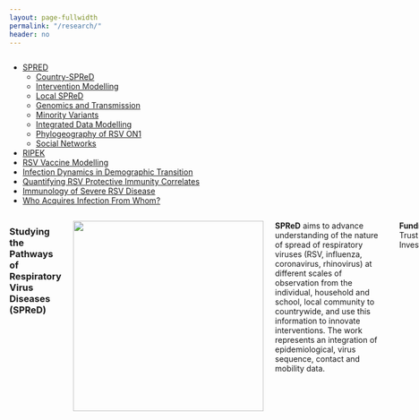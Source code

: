 ```yaml
---
layout: page-fullwidth
permalink: "/research/"
header: no
---
```


<!-- 1 -->

<section role="main" class="scroll-container">
<div class="row">
<div class="large-4 medium-4 columns"> <!--side nav -->
<div class="hide-for-small">
<div class="sidebar">

<p></p>
<nav class="side-nav">
<ul class="side-nav nobull">

<li class="active"><a href="#">SPRED<span class="sub-arrow"></span></a>
<ul class="nobull active">
<li><a href="{{ site.url }}/spred-kenya">Country-SPReD</a></li>
<li><a href="{{ site.url }}/intervention-modelling">Intervention Modelling</a></li>
<li><a href="{{ site.url }}/local-spred">Local SPReD</a></li>
<li><a href="{{ site.url }}/genomics-and-transmission-study">Genomics and Transmission</a></li>
<li><a href="{{ site.url }}/minority-variants-study">Minority Variants</a></li>
<li><a href="{{ site.url }}/integrated-data-modelling">Integrated Data Modelling</a></li>
<li><a href="{{ site.url }}/rsv-on1-phylogeography">Phylogeography of RSV ON1</a></li>

<li><a href="{{ site.url }}/social-networks-study">Social Networks</a></li>
</ul>
</li>
<li>
<a href="{{ site.url }}/ripek">RIPEK</a>
</li>
<li>
<a href="{{site.url}}/rsv-vaccine-modelling">RSV Vaccine Modelling</a>
</li>
<li>
<a href="{{site.url}}/infection-dynamics-in-demographic-transition">Infection Dynamics in Demographic Transition</a>
</li>
<li>
<a href="{{site.url}}/quantifying-rsv-protective-immunity-correlates">Quantifying RSV Protective Immunity Correlates</a>
</li>
<li>
<a href="{{site.url}}/immunology-of-severe-rsv-disease">Immunology of Severe RSV Disease</a>
</li>
<li>
<a href="{{site.url}}/who-acquires-infection-from-whom2">Who Acquires Infection From Whom?</a>
</li>
</ul>
</nav>
</div>
</div>
</div>

<div class="large-8 medium-8 columns"> <!--container -->
<div class="large-12 columns">
<h3 class="light centered-text" itemprop="headline">Studying the Pathways of Respiratory Virus Diseases (SPReD)</h3>
<p>
<img align="justify" src="{{ site.url }}/images/spred.png" alt="" height="340" width="340">
</p>
<p class="text-justify">
<strong>SPReD</strong> aims to advance understanding of the nature of spread of respiratory viruses (RSV, influenza, coronavirus, rhinovirus) at 
different scales of observation from the individual, household and school, local community to countrywide, 
          and use this information to innovate interventions.  The work represents an integration of epidemiological, 
          virus sequence, contact and mobility data.
          </p>
          <p><Strong>Funding:</Strong>Wellcome Trust Senior Investigator Award</p>

          <p><Strong>Collaborators:</Strong> Graham Medley, Pat Cane, Matt Cotten, Paul Kellam, Matt Keeling, Thomas House, Ciro Catuto, Jennifer Verani</p>

          <hr>
          <h4>Sub-Studies</h4>

          <div class="row">
          <div class="surround">
          <div class="small-3  columns">
          <a href="#"><img src="{{ site.url }}/images/spred-kenya.png" alt="" height="300" width="160"></a>
          </div>
          <div class="small-9 columns">
          <strong>Mapping transmission pathways of respiratory viruses in Kenya (SPReD-Kenya)</strong>
          <hr>
          This is a collaborative project utilizing respiratory specimens and associated de-identified 
          clinical data collected over a three-year period (2014-2016) from an existing influenza surveillance 
          platform ... <a href="{{ site.url }}/spred-kenya"><span class="label">more</span></a>
          </div>
          </div>
          </div>

          <div class="row">
          <div class="surround">
          <div class="small-3 columns">
          <center>
          <center>
          <a href="#"><img src="{{ site.url }}/images/intervention-modelling.png" alt="" ></a>
          </center>
          </center>
          </div>
          <div class="small-9 columns">
          <p>
          <strong>Modelling transmission and control interventions (Intervention Modelling)</strong>
          <hr>
          Work is planned to develop transmission dynamic models of respiratory viruses within the Kenya setting that 
          integrate a spatial ...
          <a href="{{ site.url }}/intervention-modelling"><span class="label">more</span></a> 
          </p>
          </div>
          </div>
          </div>

          <div class="row">
          <div class="surround">
          <div class="small-3 columns">
          <center>
          <center>
          <a href="#"><img src="{{ site.url }}/images/local-spred.png" alt=""  ></a>
          </center>
          </center>
          </div>
          <div class="small-9 columns">
          <p>
          <strong>Transmission Pathways of Viral Respiratory Infections in Kilifi County (Local-SPReD)</strong>
          <hr>
          Acute respiratory infections (ARI) are a leading cause of morbidity and mortality among people of all ages, 
          with majority of the burden occurring in low-resource countries ...
          <a href="{{ site.url }}/local-spred"><span class="label">more</span></a> 
          </p>
          </div>
          </div>
          </div>

          <div class="row">
          <div class="surround">
          <div class="small-3 columns">
          <center>
          <center>
          <a href="#"><img src="{{ site.url }}/images/Agoti-2015.png" alt="" height="300" width="160" ></a>
          </center>
          </center>
          </div>
          <div class="small-9 columns">
          <p>
          <strong>Genome Analysis to Track Transmission and Evolution of Respiratory Virus Epidemics</strong>
          <hr>
          A wide range of respiratory viruses co-circulates in human populations and cause overlapping respiratory symptoms. 
          ...
          <a href="{{ site.url }}/genomics-and-transmission-study"><span class="label">more</span></a> 
          </p>
          </div>
          </div>
          </div>

          <div class="row">
          <div class="surround">
          <div class="small-3 columns">
          <center>
          <center>
          <a href="#"><img src="{{ site.url }}/images/minority-variants.png" alt="" height="300" width="160" ></a>
          </center>
          </center>
          </div>
          <div class="small-9 columns">
          <p>
          <strong>Exploring the role of minority variants in RSV transmission and evolution</strong>
          <hr>
          Whole genome consensus sequence data provides information that represents the dominant virus subtype. It does not 
          provide sufficient information for resolving transmission ...
          <a href="{{ site.url }}/minority-variants-study"><span class="label">more</span></a> 
          </p>
          </div>
          </div>
          </div>

          <div class="row">
          <div class="surround">
          <div class="small-3 columns">
          <center>
          <center>
          <a href="#"><img src="{{ site.url }}/images/WAIFW.png" alt="" height="300" width="160" ></a>
          </center>
          </center>
          </div>
          <div class="small-9 columns">
          <p>
          <strong>Integrating sequence and epidemiological data to define RSV transmission patterns</strong>
          <hr>
          In order to control diseases, we first need to increase our understanding of transmission. This can be aided 
          by analyzing as much data as possible within a single framework ...
          <a href="{{ site.url }}/integrated-data-modelling"><span class="label">more</span></a> 
          </p>
          </div>
          </div>
          </div>

          <div class="row">
          <div class="surround">
          <div class="small-3 columns">
          <center>
          <center>
          <a href="#"><img src="{{ site.url }}/images/on1-phylogeography.png" alt="" height="250" width="160" ></a>
          </center>
          </center>
          </div>
          <div class="small-9 columns">
          <p>
          <strong>Characterizing the genomic diversity, evolution and phylogeography of respiratory syncytial virus genotype ON1 in Kenya</strong>
          <hr>
          A new variant of RSV was first identified in 2010 in Ontario Canada, named ON1, and subsequently spread globally, including Kenya. 
          ...
          <a href="{{ site.url }}/rsv-on1-phylogeography"><span class="label">more</span></a> 
          </p>
          </div>
          </div>
          </div>

          <div class="row">
          <div class="surround">
          <div class="small-3 large-3 columns">
          <center>
          <center>
          <a href="#"><img src="{{ site.url }}/images/community-contacts-study.png" alt="" height="300" width="160" ></a>
          </center>
          </center>
          </div>
          <div class="small-9 large-9 columns">
          <p>
          <strong>Understanding social contact networks and the spread of respiratory infections</strong>
          <hr>
          Common respiratory infections such as flu spread when we come into contact with germs emitted by sick individuals 
          through coughing or sneezing ...
          <a href="{{ site.url }}/social-networks-study"><span class="label">more</span></a> 
          </p>
          </div>
          </div>
          </div>

          </div>
          </div>

          </div>


